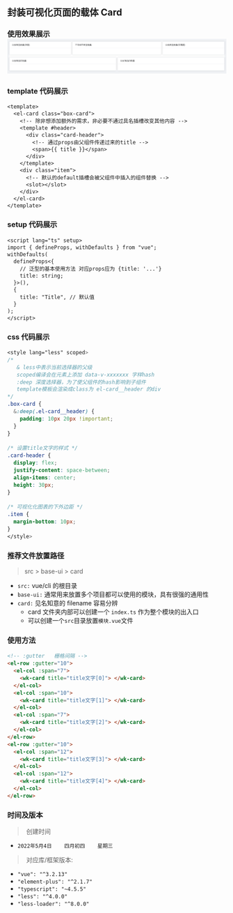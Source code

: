 ## 封装可视化页面的载体 Card

### 使用效果展示![image-20220504195054471](https://github.com/WangUnique/PackageComponents/blob/master/PC%E5%8F%AF%E8%A7%86%E5%8C%96%E9%A1%B5%E9%9D%A2/assets/img/cart.png)

### template 代码展示

```vue
<template>
  <el-card class="box-card">
    <!-- 除非想添加额外的需求，非必要不通过具名插槽改变其他内容 -->
    <template #header>
      <div class="card-header">
        <!-- 通过props由父组件传递过来的title -->
        <span>{{ title }}</span>
      </div>
    </template>
    <div class="item">
      <!-- 默认的default插槽会被父组件中插入的组件替换 -->
      <slot></slot>
    </div>
  </el-card>
</template>
```

### setup 代码展示

```vue
<script lang="ts" setup>
import { defineProps, withDefaults } from "vue";
withDefaults(
  defineProps<{
    // 泛型的基本使用方法 对应props应为 {title: '...'}
    title: string;
  }>(),
  {
    title: "Title", // 默认值
  }
);
</script>
```

### css 代码展示

```css
<style lang="less" scoped>
/*
   & less中表示当前选择器的父级
   scoped编译会在元素上添加 data-v-xxxxxxx 字样hash
   :deep 深度选择器，为了使父组件的hash影响到子组件
   template模板会渲染成class为 el-card__header 的div
*/
.box-card {
  &:deep(.el-card__header) {
    padding: 10px 20px !important;
  }
}

/* 设置title文字的样式 */
.card-header {
  display: flex;
  justify-content: space-between;
  align-items: center;
  height: 30px;
}

/* 可视化化图表的下外边距 */
.item {
  margin-bottom: 10px;
}
</style>
```

### 推荐文件放置路径

>  src > base-ui > card

- `src:` vue/cli 的根目录
- `base-ui:` 通常用来放置多个项目都可以使用的模块，具有很强的通用性
- `card:` 见名知意的 filename 容易分辨
  - card 文件夹内部可以创建一个 `index.ts` 作为整个模块的出入口
  - 可以创建一个`src`目录放置`模块.vue`文件



### 使用方法

```html
<!-- :gutter   栅格间隔 -->
<el-row :gutter="10">
  <el-col :span="7">
    <wk-card title="title文字[0]"> </wk-card>
  </el-col>
  <el-col :span="10">
    <wk-card title="title文字[1]"> </wk-card>
  </el-col>
  <el-col :span="7">
    <wk-card title="title文字[2]"> </wk-card>
  </el-col>
</el-row>
<el-row :gutter="10">
  <el-col :span="12">
    <wk-card title="title文字[3]"> </wk-card>
  </el-col>
  <el-col :span="12">
    <wk-card title="title文字[4]"> </wk-card>
  </el-col>
</el-row>
```



### 时间及版本

> ​	创建时间

- `2022年5月4日	四月初四	星期三`

> ​	对应库/框架版本:

- `"vue": "^3.2.13"`
- `"element-plus": "^2.1.7"`
- `"typescript": "~4.5.5"`
- `"less": "^4.0.0"`
- `"less-loader": "^8.0.0"`

